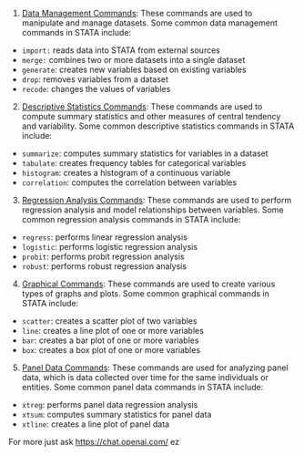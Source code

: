1.  <u>Data Management Commands</u>: These commands are used to manipulate and manage datasets. Some common data management commands in STATA include:

-   ``import:`` reads data into STATA from external sources
-   ``merge:`` combines two or more datasets into a single dataset
-   ``generate``: creates new variables based on existing variables
-   ``drop``: removes variables from a dataset
-   ``recode``: changes the values of variables

2.  <u>Descriptive Statistics Commands</u>: These commands are used to compute summary statistics and other measures of central tendency and variability. Some common descriptive statistics commands in STATA include:

-   ``summarize``: computes summary statistics for variables in a dataset
-   ``tabulate``: creates frequency tables for categorical variables
-   ``histogram``: creates a histogram of a continuous variable
-   ``correlation``: computes the correlation between variables

3.  <u>Regression Analysis Commands</u>: These commands are used to perform regression analysis and model relationships between variables. Some common regression analysis commands in STATA include:

-   ``regress``: performs linear regression analysis
-   ``logistic``: performs logistic regression analysis
-   ``probit``: performs probit regression analysis
-   ``robust``: performs robust regression analysis

4.  <u>Graphical Commands</u>: These commands are used to create various types of graphs and plots. Some common graphical commands in STATA include:

-   ``scatter``: creates a scatter plot of two variables
-   ``line``: creates a line plot of one or more variables
-   ``bar``: creates a bar plot of one or more variables
-   ``box``: creates a box plot of one or more variables

5.  <u>Panel Data Commands</u>: These commands are used for analyzing panel data, which is data collected over time for the same individuals or entities. Some common panel data commands in STATA include:

-   ``xtreg``: performs panel data regression analysis
-   ``xtsum``: computes summary statistics for panel data
-   ``xtline``: creates a line plot of panel data

For more just ask https://chat.openai.com/ ez